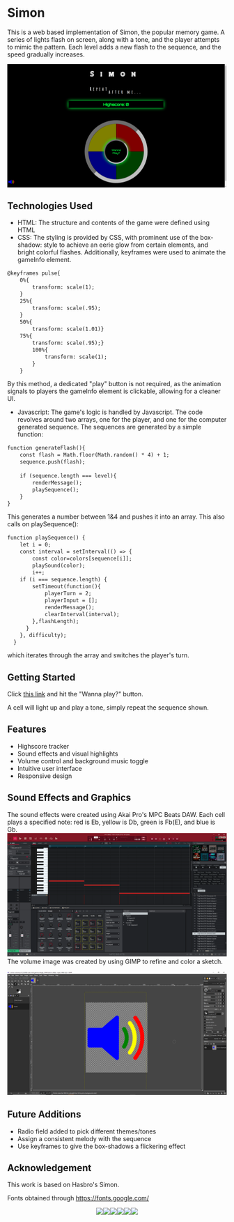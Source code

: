 # Simon

This is a web based implementation of Simon, the popular memory game. A series of lights flash on screen, along with a tone, and the player attempts to mimic the pattern. Each level adds a new flash to the sequence, and the speed gradually increases.

<div style= "display: flex; justify-content: center;">
<img src="Gameboard.png">
</div>

## Technologies Used

- HTML: The structure and contents of the game were defined using HTML
- CSS: The styling is provided by CSS, with prominent use of the box-shadow: style to achieve an eerie glow from certain elements, and bright colorful flashes. Additionally, keyframes were used to animate the gameInfo element. 
```
@keyframes pulse{
    0%{
        transform: scale(1);
    }
    25%{
        transform: scale(.95);
    }
    50%{
        transform: scale(1.01)}
    75%{
        transform: scale(.95);}
        100%{
            transform: scale(1);
        }
    }
```
By this method, a dedicated "play" button is not required, as the animation signals to players the gameInfo element is clickable, allowing for a cleaner UI.
- Javascript: The game's logic is handled by Javascript. The code revolves around two arrays, one for the player, and one for the computer generated sequence. The sequences are generated by a simple function:
```
function generateFlash(){
	const flash = Math.floor(Math.random() * 4) + 1;
	sequence.push(flash);

	if (sequence.length === level){
		renderMessage();
		playSequence();
	}
}
```
This generates a number between 1&4 and pushes it into an array. This also calls on playSequence():
``` 
function playSequence() {
	let i = 0;
	const interval = setInterval(() => {
		const color=colors[sequence[i]];
		playSound(color);
		i++;
	if (i === sequence.length) {
		setTimeout(function(){
			playerTurn = 2;
			playerInput = [];
			renderMessage();
			clearInterval(interval);
		},flashLength);
	  }
	}, difficulty);
  }
```
which iterates through the array and switches the player's turn. 

## Getting Started
Click <a href="https://andrewdhulse.github.io/SimonGame/">this link</a> and hit the "Wanna play?" button. 

A cell will light up and play a tone, simply repeat the sequence shown.

## Features
- Highscore tracker
- Sound effects and visual highlights 
- Volume control and background music toggle
- Intuitive user interface
- Responsive design

## Sound Effects and Graphics
The sound effects were created using Akai Pro's MPC Beats DAW. Each cell plays a specified note: red is Eb, yellow is Db, green is Fb(E), and blue is Gb.
<img src="MPC.png"> 
The volume image was created by using GIMP to refine and color a sketch. 

<img src="gimp.png"> 

## Future Additions
- Radio field added to pick different themes/tones
- Assign a consistent melody with the sequence
- Use keyframes to give the box-shadows a flickering effect

## Acknowledgement
This work is based on Hasbro's Simon. 

Fonts obtained through https://fonts.google.com/


<div style="display: flex; justify-content: center;">
<img src="https://img.shields.io/badge/css3-%231572B6.svg?style=for-the-badge&logo=css3&logoColor=white">
<img src="https://img.shields.io/badge/Gimp-657D8B?style=for-the-badge&logo=gimp&logoColor=FFFFFF">
<img src="https://img.shields.io/badge/github%20pages-121013?style=for-the-badge&logo=github&logoColor=white">
<img src="https://img.shields.io/badge/html5-%23E34F26.svg?style=for-the-badge&logo=html5&logoColor=white">
<img src="https://img.shields.io/badge/javascript-%23323330.svg?style=for-the-badge&logo=javascript&logoColor=%23F7DF1E">
<img src="https://img.shields.io/badge/Visual%20Studio%20Code-0078d7.svg?style=for-the-badge&logo=visual-studio-code&logoColor=white">
</div>
